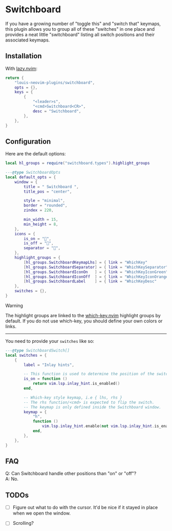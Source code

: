 # Switchboard

If you have a growing number of "toggle this" and "switch that" keymaps, this
plugin allows you to group all of these "switches" in one place and provides a
neat little "switchboard" listing all switch positions and their associated
keymaps.


## Installation

With [lazy.nvim](https://github.com/folke/lazy.nvim):
```lua
return {
    "louis-neovim-plugins/switchboard",
    opts = {},
    keys = {
        {
            "<leader>s",
            "<cmd>Switchboard<CR>",
            desc = "Switchboard",
        },
    },
}
```


## Configuration

Here are the default options:
```lua
local hl_groups = require("switchboard.types").highlight_groups

---@type SwitchboardOpts
local default_opts = {
    window = {
        title = " Switchboard ",
        title_pos = "center",

        style = "minimal",
        border = "rounded",
        zindex = 220,

        min_width = 15,
        min_height = 8,
    },
    icons = {
        is_on = "󰔡",
        is_off = "",
        separator = "",
    },
    highlight_groups = {
        [hl_groups.SwitchboardKeymapLhs] = { link = "WhichKey"           },
        [hl_groups.SwitchboardSeparator] = { link = "WhichKeySeparator"  },
        [hl_groups.SwitchboardIconOn   ] = { link = "WhichKeyIconGreen"  },
        [hl_groups.SwitchboardIconOff  ] = { link = "WhichKeyIconOrange" },
        [hl_groups.SwitchboardLabel    ] = { link = "WhichKeyDesc"       },
    },
    switches = {},
}
```

> [!WARNING]
> The highlight groups are linked to the [which-key.nvim](https://github.com/folke/which-key.nvim)
> highlight groups by default. If you do not use which-key, you should define
> your own colors or links.

---

You need to provide your `switches` like so:
```lua
---@type SwitchboardSwitch[]
local switches = {
    {
        label = "Inlay hints",

        -- This function is used to determine the position of the switch.
        is_on = function ()
            return vim.lsp.inlay_hint.is_enabled()
        end,

        -- Which-key style keymap, i.e { lhs, rhs }
        -- The rhs function/<cmd> is expected to flip the switch.
        -- The keymap is only defined inside the Switchboard window.
        keymap = {
            "h",
            function ()
                vim.lsp.inlay_hint.enable(not vim.lsp.inlay_hint.is_enabled())
            end,
        },
    },
}
```


## FAQ

Q: Can Switchboard handle other positions than "on" or "off"?  
A: No.


## TODOs

- [ ] Figure out what to do with the cursor. It'd be nice if it stayed in place
      when we open the window.
- [ ] Scrolling?

